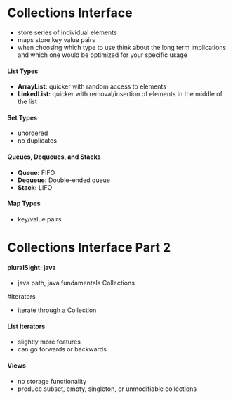 # Collections Interface
- store series of individual elements
- maps store key value pairs
- when choosing which type to use think about the long term implications and which one would be optimized for your specific usage

#### List Types
- **ArrayList:** quicker with random access to elements
- **LinkedList:** quicker with removal/insertion of elements in the middle of the list

#### Set Types
- unordered
- no duplicates

#### Queues, Dequeues, and Stacks
- **Queue:** FIFO
- **Dequeue:** Double-ended queue
- **Stack:** LIFO

#### Map Types
- key/value pairs

# Collections Interface Part 2
#### pluralSight: java
- java path, java fundamentals Collections

#Iterators
- iterate through a Collection

#### List iterators
- slightly more features
- can go forwards or backwards

#### Views
- no storage functionality
- produce subset, empty, singleton, or unmodifiable collections


